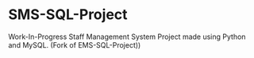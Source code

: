 # SMS-SQL-Project
Work-In-Progress Staff Management System Project made using Python and MySQL. (Fork of EMS-SQL-Project))
